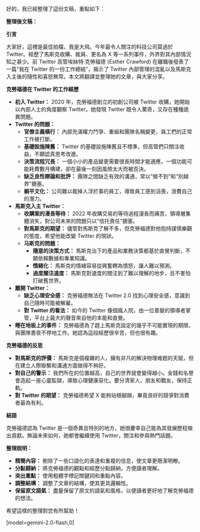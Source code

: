 好的，我已經整理了這份文稿，重點如下：

**整理後文稿：**

**引言**

大家好，這裡是最佳拍檔，我是大飛。今年最令人關注的科技公司莫過於 Twitter。經歷了馬斯克收購、裁員、更名為 X 等一系列事件，外界對其內部情況知之甚少。前 Twitter 高管埃絲特·克勞福德 (Esther Crawford) 在離職後發表了一篇“我在 Twitter 的一份工作總結”，揭示了 Twitter 內部管理的混亂以及馬斯克入主後的隨性和喜怒無常。本文將翻譯並整理她的文章，與大家分享。

**克勞福德在 Twitter 的工作經歷**

*   **初入 Twitter：** 2020 年，克勞福德創立的初創公司被 Twitter 收購，她開始以內部人士的角度觀察 Twitter。她發現 Twitter 既令人驚奇，又存在種種詭異問題。
*   **Twitter 的問題：**
    *   **官僚主義橫行：** 內部充滿權力鬥爭、重組和團隊名稱變更，員工們的正常工作被打斷。
    *   **基礎設施陳舊：** Twitter 的基礎設施陳舊且不標準，但高管們只關注收益，不願認真思考改進。
    *   **決策流程冗長：** 一個小小的產品變更需要很長時間才能適應，一個功能可能耗費數月構建，卻在最後一刻因風險太大而被否決。
    *   **缺乏良性辯論和批評：** 團隊之間缺乏有效的溝通，常以“做不到”和“別越界”搪塞。
    *   **躺平文化：** 公司難以裁掉人浮於事的員工，導致員工感到沮喪，浪費自己的潛力。
*   **馬斯克入主 Twitter：**
    *   **收購案的漫長等待：** 2022 年收購交易的等待過程漫長而痛苦，領導層集體消失，對公司未來的問題只以“信托責任”搪塞。
    *   **對馬斯克的期望：** 儘管對馬斯克了解不多，但克勞福德對他抱持謹慎樂觀的態度，希望他能改變 Twitter 的現狀。
    *   **马斯克的問題：**
        *   **隨意的決策方式：** 馬斯克治下的產品和業務決策都基於直覺判斷，不願依賴數據和專業知識。
        *   **情緒化：** 馬斯克的情緒容易從興奮轉為憤怒，讓人難以預測。
        *   **過度關注速度：** 馬斯克對速度的關注到了難以理解的地步，且不害怕打破舊世界。
*   **離開 Twitter：**
    *   **缺乏心理安全感：** 克勞福德無法在 Twitter 2.0 找到心理安全感，意識到自己隨時可能被解雇。
    *   **對 Twitter 的看法：** 如今的 Twitter 像個瘋人院，由一位善變的領導者掌管，平台上最大的聲音來自他的本能和直覺。
*   **睡在地板上的事件：** 克勞福德為了趕上馬斯克設定的幾乎不可能實現的期限，與團隊晝夜不停地工作。她認為這段經歷很辛苦，但也很有趣。

**克勞福德的反思**

*   **對馬斯克的評價：** 馬斯克是個複雜的人，擁有非凡的解決物理难题的天賦，但在建立人際聯繫和溝通方面做得不夠好。
*   **對自己的警示：** 我們所在的位置越高，自己的世界就會變得越小。金錢和名譽會造起一座心靈監獄，導致心理健康惡化。要分清家人、朋友和戰友，保持正軌。
*   **對 Twitter 的期望：** 克勞福德希望 X 能夠站穩腳跟，畢竟良好的競爭對消費者最為有利。

**結語**

克勞福德認為 Twitter 是一個奇異且特別的地方，她很慶幸自己能為其發展歷程做出貢獻。無論未來如何，她都會繼續使用 Twitter，關注和參與熱門話題。

**整理說明：**

*   **精簡內容：** 刪除了一些口語化的表達和重複的信息，使文章更簡潔明瞭。
*   **分點歸納：** 將克勞福德的觀點和經歷分點歸納，方便讀者理解。
*   **突出重點：** 使用粗體字標記關鍵詞和重點內容。
*   **調整結構：** 調整了文章的結構，使其更具邏輯性。
*   **保留原文語氣：** 盡量保留了原文的語氣和風格，以便讀者更好地了解克勞福德的想法。

希望這樣的整理對您有所幫助！

[model=gemini-2.0-flash,0]
